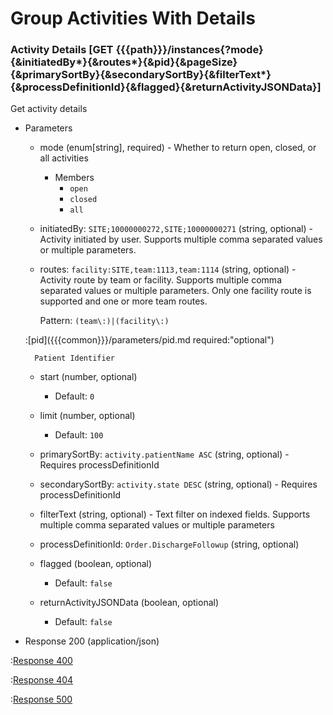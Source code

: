 # Group Activities With Details

### Activity Details [GET {{{path}}}/instances{?mode}{&initiatedBy*}{&routes*}{&pid}{&pageSize}{&primarySortBy}{&secondarySortBy}{&filterText*}{&processDefinitionId}{&flagged}{&returnActivityJSONData}]

Get activity details

+ Parameters
	+ mode (enum[string], required) - Whether to return open, closed, or all activities
		+ Members
            + `open`
            + `closed`
            + `all`

	+ initiatedBy: `SITE;10000000272,SITE;10000000271` (string, optional) - Activity initiated by user. Supports multiple comma separated values or multiple parameters.

	+ routes: `facility:SITE,team:1113,team:1114` (string, optional) - Activity route by team or facility. Supports multiple comma separated values or multiple parameters. Only one facility route is supported and one or more team routes.

		Pattern: `(team\:)|(facility\:)`

	:[pid]({{{common}}}/parameters/pid.md required:"optional")

        Patient Identifier

	+ start (number, optional)
		+ Default: `0`

	+ limit (number, optional)
		+ Default: `100`

	+ primarySortBy: `activity.patientName ASC` (string, optional) - Requires processDefinitionId

	+ secondarySortBy: `activity.state DESC` (string, optional) - Requires processDefinitionId

	+ filterText (string, optional) - Text filter on indexed fields. Supports multiple comma separated values or multiple parameters

	+ processDefinitionId: `Order.DischargeFollowup` (string, optional)

	+ flagged (boolean, optional)
		+ Default: `false`

	+ returnActivityJSONData (boolean, optional)
		+ Default: `false`

+ Response 200 (application/json)

:[Response 400]({{{common}}}/responses/400.md)

:[Response 404]({{{common}}}/responses/404.md)

:[Response 500]({{{common}}}/responses/500.md)
